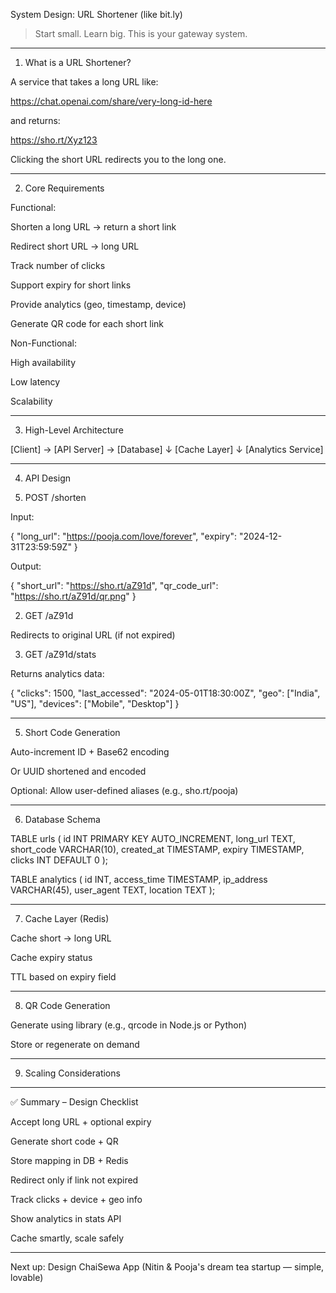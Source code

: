 System Design: URL Shortener (like bit.ly)

> Start small. Learn big. This is your gateway system.




---

1. What is a URL Shortener?

A service that takes a long URL like:

https://chat.openai.com/share/very-long-id-here

and returns:

https://sho.rt/Xyz123

Clicking the short URL redirects you to the long one.


---

2. Core Requirements

Functional:

Shorten a long URL → return a short link

Redirect short URL → long URL

Track number of clicks

Support expiry for short links

Provide analytics (geo, timestamp, device)

Generate QR code for each short link


Non-Functional:

High availability

Low latency

Scalability



---

3. High-Level Architecture

[Client] → [API Server] → [Database]
                  ↓
             [Cache Layer]
                  ↓
            [Analytics Service]


---

4. API Design

1. POST /shorten

Input:

{ 
  "long_url": "https://pooja.com/love/forever",
  "expiry": "2024-12-31T23:59:59Z"
}

Output:

{ 
  "short_url": "https://sho.rt/aZ91d",
  "qr_code_url": "https://sho.rt/aZ91d/qr.png"
}

2. GET /aZ91d

Redirects to original URL (if not expired)


3. GET /aZ91d/stats

Returns analytics data:

{
  "clicks": 1500,
  "last_accessed": "2024-05-01T18:30:00Z",
  "geo": ["India", "US"],
  "devices": ["Mobile", "Desktop"]
}


---

5. Short Code Generation

Auto-increment ID + Base62 encoding

Or UUID shortened and encoded

Optional: Allow user-defined aliases (e.g., sho.rt/pooja)



---

6. Database Schema

TABLE urls (
  id INT PRIMARY KEY AUTO_INCREMENT,
  long_url TEXT,
  short_code VARCHAR(10),
  created_at TIMESTAMP,
  expiry TIMESTAMP,
  clicks INT DEFAULT 0
);

TABLE analytics (
  id INT,
  access_time TIMESTAMP,
  ip_address VARCHAR(45),
  user_agent TEXT,
  location TEXT
);


---

7. Cache Layer (Redis)

Cache short → long URL

Cache expiry status

TTL based on expiry field



---

8. QR Code Generation

Generate using library (e.g., qrcode in Node.js or Python)

Store or regenerate on demand



---

9. Scaling Considerations


---

✅ Summary – Design Checklist

Accept long URL + optional expiry

Generate short code + QR

Store mapping in DB + Redis

Redirect only if link not expired

Track clicks + device + geo info

Show analytics in stats API

Cache smartly, scale safely



---

Next up: Design ChaiSewa App (Nitin & Pooja's dream tea startup — simple, lovable)

